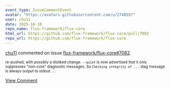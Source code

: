 ```yaml
---
event_type: IssueCommentEvent
avatar: "https://avatars.githubusercontent.com/u/274859?"
user: chu11
date: 2025-10-10
repo_name: flux-framework/flux-core
html_url: https://github.com/flux-framework/flux-core/pull/7082
repo_url: https://github.com/flux-framework/flux-core
---
```


<a href='https://github.com/chu11' target='_blank'>chu11</a> commented on issue <a href='https://github.com/flux-framework/flux-core/pull/7082' target='_blank'>flux-framework/flux-core#7082</a>.

<small>re-pushed, with possibly a disliked change.  `--quiet` is now advertised that it only suppresses "non-core" diagnostic messages.  So `Checking integrity of ...` diag message is always output to stdout....</small>

<a href='https://github.com/flux-framework/flux-core/pull/7082' target='_blank'>View Comment</a>